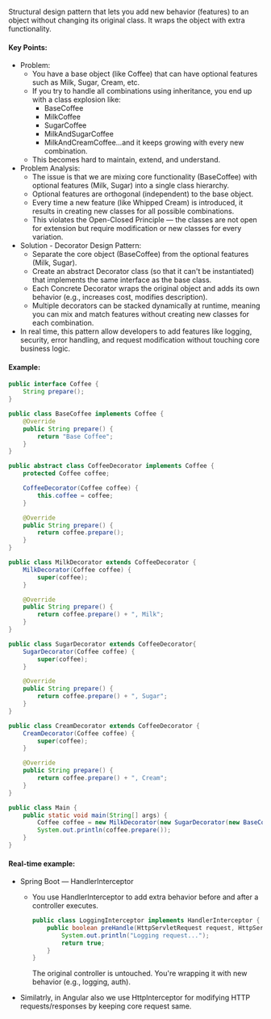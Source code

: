 Structural design pattern that lets you add new behavior (features) to an object without changing its original class. It wraps the object with extra functionality.

#### Key Points:
* Problem:
    * You have a base object (like Coffee) that can have optional features such as Milk, Sugar, Cream, etc.
    * If you try to handle all combinations using inheritance, you end up with a class explosion like:
        * BaseCoffee
        * MilkCoffee
        * SugarCoffee
        * MilkAndSugarCoffee
        * MilkAndCreamCoffee...and it keeps growing with every new combination.
    * This becomes hard to maintain, extend, and understand.
* Problem Analysis:
    * The issue is that we are mixing core functionality (BaseCoffee) with optional features (Milk, Sugar) into a single class hierarchy.
    * Optional features are orthogonal (independent) to the base object.
    * Every time a new feature (like Whipped Cream) is introduced, it results in creating new classes for all possible combinations.
    * This violates the Open-Closed Principle — the classes are not open for extension but require modification or new classes for every variation.
* Solution - Decorator Design Pattern:
    * Separate the core object (BaseCoffee) from the optional features (Milk, Sugar).
    * Create an abstract Decorator class (so that it can't be instantiated) that implements the same interface as the base class.
    * Each Concrete Decorator wraps the original object and adds its own behavior (e.g., increases cost, modifies description).
    * Multiple decorators can be stacked dynamically at runtime, meaning you can mix and match features without creating new classes for each combination.
* In real time, this pattern allow developers to add features like logging, security, error handling, and request modification without touching core business logic.

#### Example:
```java
public interface Coffee {
    String prepare();
}
```

```java
public class BaseCoffee implements Coffee {
    @Override
    public String prepare() {
        return "Base Coffee";
    }
}
```

```java
public abstract class CoffeeDecorator implements Coffee {
    protected Coffee coffee;

    CoffeeDecorator(Coffee coffee) {
        this.coffee = coffee;
    }

    @Override
    public String prepare() {
        return coffee.prepare();
    }
}
```

```java
public class MilkDecorator extends CoffeeDecorator {
    MilkDecorator(Coffee coffee) {
        super(coffee);
    }

    @Override
    public String prepare() {
        return coffee.prepare() + ", Milk";
    }
}
```

```java
public class SugarDecorator extends CoffeeDecorator{
    SugarDecorator(Coffee coffee) {
        super(coffee);
    }

    @Override
    public String prepare() {
        return coffee.prepare() + ", Sugar";
    }
}
```

```java
public class CreamDecorator extends CoffeeDecorator {
    CreamDecorator(Coffee coffee) {
        super(coffee);
    }

    @Override
    public String prepare() {
        return coffee.prepare() + ", Cream";
    }
}
```

```java
public class Main {
    public static void main(String[] args) {
        Coffee coffee = new MilkDecorator(new SugarDecorator(new BaseCoffee()));
        System.out.println(coffee.prepare());
    }
}
```

#### Real-time example:
* Spring Boot — HandlerInterceptor
    * You use HandlerInterceptor to add extra behavior before and after a controller executes.
        ```java
        public class LoggingInterceptor implements HandlerInterceptor {
            public boolean preHandle(HttpServletRequest request, HttpServletResponse response, Object handler) {
                System.out.println("Logging request...");
                return true;
            }
        }
        ```

        The original controller is untouched. You're wrapping it with new behavior (e.g., logging, auth).
* Similatrly, in Angular also we use HttpInterceptor for modifying HTTP requests/responses by keeping core request same.